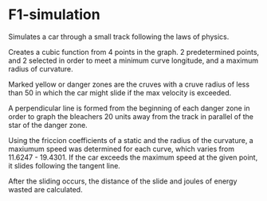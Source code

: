 # F1-simulation
Simulates a car through a small track following the laws of physics.

Creates a cubic function from 4 points in the graph. 2 predetermined points, and 2 selected in order to meet a minimum curve longitude, and a maximum radius of curvature.

Marked yellow or danger zones are the cruves with a cruve radius of less than 50 in which the car might slide if the max velocity is exceeded.

A perpendicular line is formed from the beginning of each danger zone in order to graph the bleachers 20 units away from the track in parallel of the star of the danger zone.

Using the friccion coefficients of a static and the radius of the curvature, a maxiumum speed was determined for each curve, which varies from 11.6247 - 19.4301. If the car exceeds the maximum speed at the given point, it slides following the tangent line.

After the sliding occurs, the distance of the slide and joules of energy wasted are calculated.
